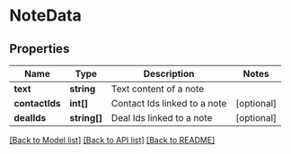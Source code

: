 # NoteData

## Properties
Name | Type | Description | Notes
------------ | ------------- | ------------- | -------------
**text** | **string** | Text content of a note | 
**contactIds** | **int[]** | Contact Ids linked to a note | [optional] 
**dealIds** | **string[]** | Deal Ids linked to a note | [optional] 

[[Back to Model list]](../../README.md#documentation-for-models) [[Back to API list]](../../README.md#documentation-for-api-endpoints) [[Back to README]](../../README.md)


